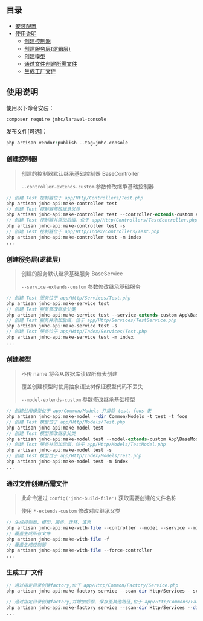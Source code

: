 ## 目录

- [安装配置](#%E5%AE%89%E8%A3%85%E9%85%8D%E7%BD%AE)
- [使用说明](#%E4%BD%BF%E7%94%A8%E8%AF%B4%E6%98%8E)
    - [创建控制器](#%E5%88%9B%E5%BB%BA%E6%8E%A7%E5%88%B6%E5%99%A8)
    - [创建服务层(逻辑层)](#%E5%88%9B%E5%BB%BA%E6%9C%8D%E5%8A%A1%E5%B1%82%E9%80%BB%E8%BE%91%E5%B1%82)
    - [创建模型](#%E5%88%9B%E5%BB%BA%E6%A8%A1%E5%9E%8B)
    - [通过文件创建所需文件](#%E9%80%9A%E8%BF%87%E6%96%87%E4%BB%B6%E5%88%9B%E5%BB%BA%E6%89%80%E9%9C%80%E6%96%87%E4%BB%B6)
    - [生成工厂文件](#%E7%94%9F%E6%88%90%E5%B7%A5%E5%8E%82%E6%96%87%E4%BB%B6)

## 使用说明

使用以下命令安装：
```
composer require jmhc/laravel-console
```
发布文件[可选]：
```php
php artisan vendor:publish --tag=jmhc-console
```

### 创建控制器

> 创建的控制器默认继承基础控制器 BaseController
>
> `--controller-extends-custom` 参数修改继承基础控制器

```php
// 创建 Test 控制器位于 app/Http/Controllers/Test.php
php artisan jmhc-api:make-controller test
// 创建 Test 控制器修改继承父类
php artisan jmhc-api:make-controller test --controller-extends-custom App/BaseController
// 创建 Test 控制器并添加后缀，位于 app/Http/Controllers/TestController.php
php artisan jmhc-api:make-controller test -s
// 创建 Test 控制器位于 app/Http/Index/Controllers/Test.php
php artisan jmhc-api:make-controller test -m index
...
```

### 创建服务层(逻辑层)

> 创建的服务默认继承基础服务 BaseService
>
> `--service-extends-custom` 参数修改继承基础服务

```php
// 创建 Test 服务位于 app/Http/Services/Test.php
php artisan jmhc-api:make-service test
// 创建 Test 服务修改继承父类
php artisan jmhc-api:make-service test --service-extends-custom App\BaseService
// 创建 Test 服务并添加后缀，位于 app/Http/Services/TestService.php
php artisan jmhc-api:make-service test -s
// 创建 Test 服务位于 app/Http/Index/Services/Test.php
php artisan jmhc-api:make-service test -m index
...
```

### 创建模型

> 不传 name 将会从数据库读取所有表创建
>
> 覆盖创建模型时使用抽象语法树保证模型代码不丢失
>
> `--model-extends-custom` 参数修改继承基础模型

```php
// 创建公用模型位于 app/Common/Models 并排除 test，foos 表
php artisan jmhc-api:make-model --dir Common/Models -t test -t foos
// 创建 Test 模型位于 app/Http/Models/Test.php
php artisan jmhc-api:make-model test
// 创建 Test 模型修改继承父类
php artisan jmhc-api:make-model test --model-extends-custom App\BaseModel
// 创建 Test 服务并添加后缀，位于 app/Http/Models/TestModel.php
php artisan jmhc-api:make-model test -s
// 创建 Test 模型位于 app/Http/Index/Models/Test.php
php artisan jmhc-api:make-model test -m index
...
```

### 通过文件创建所需文件

> 此命令通过 `config('jmhc-build-file')` 获取需要创建的文件名称
>
> 使用 `*-extends-custom` 修改对应继承父类

```php
// 生成控制器、模型、服务、迁移、填充
php artisan jmhc-api:make-with-file --controller --model --service --migration --seeder
// 覆盖生成所有文件
php artisan jmhc-api:make-with-file -f
// 覆盖生成控制器
php artisan jmhc-api:make-with-file --force-controller
...
```

### 生成工厂文件

```php
// 通过指定目录创建factory,位于 app/Http/Common/Factory/Service.php
php artisan jmhc-api:make-factory service --scan-dir Http/Services --scan-dir Http/Index/Services

// 通过指定目录创建factory,并增加后缀、保存至其他路径,位于 app/Http/Commons/Factory/ServiceFactory.php
php artisan jmhc-api:make-factory service --scan-dir Http/Services --dir Commons/Factory -s
...
```
